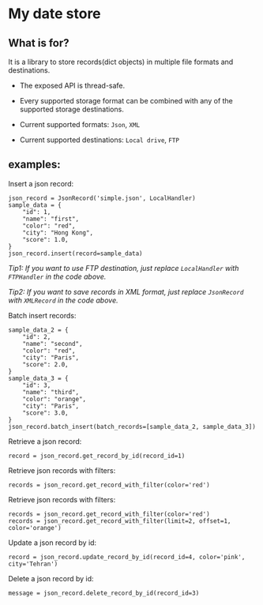 # My date store

## What is for?

It is a library to store records(dict objects) in multiple file formats and destinations.

* The exposed API is thread-safe.

* Every supported storage format can be combined with any of the supported storage destinations.

* Current supported formats: `Json`, `XML `

* Current supported destinations: `Local drive`, `FTP `

## examples:

Insert a json record:

```
json_record = JsonRecord('simple.json', LocalHandler)
sample_data = {
    "id": 1,
    "name": "first",
    "color": "red",
    "city": "Hong Kong",
    "score": 1.0,
}
json_record.insert(record=sample_data)
```
_Tip1: If you want to use FTP destination, just replace `LocalHandler` with `FTPHandler` in the code above._ 

_Tip2: If you want to save records in XML format, just replace `JsonRecord` with `XMLRecord` in the code above._ 

Batch insert records:

```
sample_data_2 = {
    "id": 2,
    "name": "second",
    "color": "red",
    "city": "Paris",
    "score": 2.0,
}
sample_data_3 = {
    "id": 3,
    "name": "third",
    "color": "orange",
    "city": "Paris",
    "score": 3.0,
}
json_record.batch_insert(batch_records=[sample_data_2, sample_data_3])
```

Retrieve a json record:

```
record = json_record.get_record_by_id(record_id=1)
```

Retrieve json records with filters:

```
records = json_record.get_record_with_filter(color='red')
```

Retrieve json records with filters:

```
records = json_record.get_record_with_filter(color='red')
records = json_record.get_record_with_filter(limit=2, offset=1, color='orange')
```

Update a json record by id:

```
record = json_record.update_record_by_id(record_id=4, color='pink', city='Tehran')
```

Delete a json record by id:

```
message = json_record.delete_record_by_id(record_id=3)
```